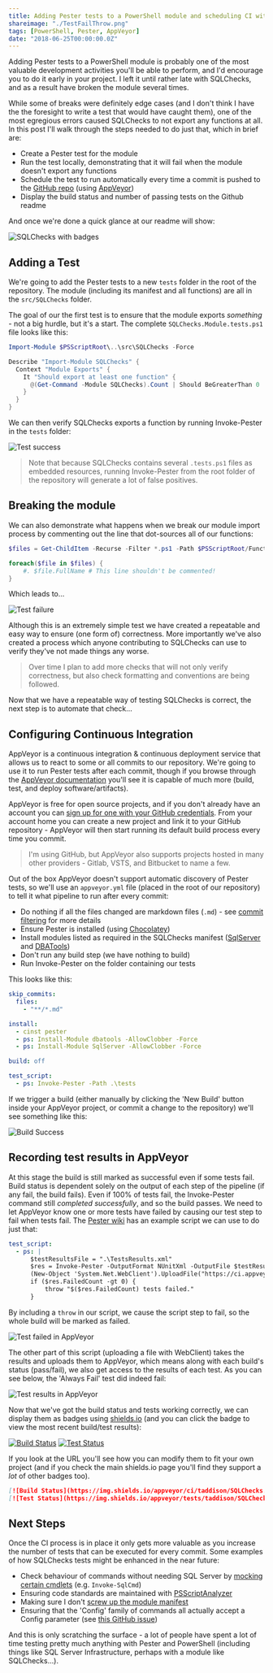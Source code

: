 ```yaml
---
title: Adding Pester tests to a PowerShell module and scheduling CI with AppVeyor
shareimage: "./TestFailThrow.png"
tags: [PowerShell, Pester, AppVeyor]
date: "2018-06-25T00:00:00.0Z"
---
```


Adding Pester tests to a PowerShell module is probably one of the most valuable development activities you'll be able to perform, and I'd encourage you to do it early in your project. I left it until rather late with SQLChecks, and as a result have broken the module several times.

While some of breaks were definitely edge cases (and I don't think I have the the foresight to write a test that would have caught them), one of the most egregious errors caused SQLChecks to not export any functions at all. In this post I'll walk through the steps needed to do just that, which in brief are:

- Create a Pester test for the module
- Run the test locally, demonstrating that it will fail when the module doesn't export any functions
- Schedule the test to run automatically every time a commit is pushed to the [GitHub repo](###) (using [AppVeyor](##))
- Display the build status and number of passing tests on the Github readme

And once we're done a quick glance at our readme will show:

![SQLChecks with badges](/assets/2018/2018-06-25/SQLChecksGithubBadges.png)

<!--more-->

## Adding a Test

We're going to add the Pester tests to a new `tests` folder in the root of the repository. The module (including its manifest and all functions) are all in the `src/SQLChecks` folder.

The goal of our the first test is to ensure that the module exports _something_ - not a big hurdle, but it's a start. The complete `SQLChecks.Module.tests.ps1` file looks like this:

```powershell
Import-Module $PSScriptRoot\..\src\SQLChecks -Force

Describe "Import-Module SQLChecks" {
  Context "Module Exports" {
    It "Should export at least one function" {
      @(Get-Command -Module SQLChecks).Count | Should BeGreaterThan 0
    }
  }
}
```

We can then verify SQLChecks exports a function by running Invoke-Pester in the `tests` folder:

![Test success](/assets/2018/2018-06-25/InvokePesterSuccess.png)

> Note that because SQLChecks contains several `.tests.ps1` files as embedded resources, running Invoke-Pester from the root folder of the repository will generate a lot of false positives.

## Breaking the module

We can also demonstrate what happens when we break our module import process by commenting out the line that dot-sources all of our functions:

```powershell
$files = Get-ChildItem -Recurse -Filter *.ps1 -Path $PSScriptRoot/Functions

foreach($file in $files) {
    #. $file.FullName # This line shouldn't be commented!
}
```

Which leads to...

![Test failure](/assets/2018/2018-06-25/InvokePesterFailure.png)

Although this is an extremely simple test we have created a repeatable and easy way to ensure (one form of) correctness. More importantly we've also created a process which anyone contributing to SQLChecks can use to verify they've not made things any worse.

> Over time I plan to add more checks that will not only verify correctness, but also check formatting and conventions are being followed.

Now that we have a repeatable way of testing SQLChecks is correct, the next step is to automate that check...

## Configuring Continuous Integration

AppVeyor is a continuous integration & continuous deployment service that allows us to react to some or all commits to our repository. We're going to use it to run Pester tests after each commit, though if you browse through the [AppVeyor documentation](https://www.appveyor.com/docs/) you'll see it is capable of much more (build, test, and deploy software/artifacts).

AppVeyor is free for open source projects, and if you don't already have an account you can [sign up for one with your GitHub credentials](https://ci.appveyor.com/signup/free). From your account home you can create a new project and link it to your GitHub repository - AppVeyor will then start running its default build process every time you commit.

> I'm using GitHub, but AppVeyor also supports projects hosted in many other providers - Gitlab, VSTS, and Bitbucket to name a few.

Out of the box AppVeyor doesn't support automatic discovery of Pester tests, so we'll use an `appveyor.yml` file (placed in the root of our repository) to tell it what pipeline to run after every commit:

- Do nothing if all the files changed are markdown files (`.md`) - see [commit filtering](https://www.appveyor.com/docs/how-to/filtering-commits/) for more details
- Ensure Pester is installed (using [Chocolatey](https://chocolatey.org/))
- Install modules listed as required in the SQLChecks manifest ([SqlServer](https://docs.microsoft.com/en-us/sql/powershell/download-sql-server-ps-module) and [DBATools](https://dbatools.io/))
- Don't run any build step (we have nothing to build)
- Run Invoke-Pester on the folder containing our tests

This looks like this:

```yml
skip_commits:
  files:
    - "**/*.md"

install:
  - cinst pester
  - ps: Install-Module dbatools -AllowClobber -Force
  - ps: Install-Module SqlServer -AllowClobber -Force

build: off

test_script:
  - ps: Invoke-Pester -Path .\tests
```

If we trigger a build (either manually by clicking the 'New Build' button inside your AppVeyor project, or commit a change to the repository) we'll see something like this:

![Build Success](/assets/2018/2018-06-25/BuildSuccess.png)

## Recording test results in AppVeyor

At this stage the build is still marked as successful even if some tests fail. Build status is dependent solely on the output of each step of the pipeline (if any fail, the build fails). Even if 100% of tests fail, the Invoke-Pester command still _completed successfully_, and so the build passes. We need to let AppVeyor know one or more tests have failed by causing our test step to fail when tests fail. The [Pester wiki](<https://github.com/pester/Pester/wiki/Showing-Test-Results-in-CI-(TeamCity,-AppVeyor)>) has an example script we can use to do just that:

```yml
test_script:
  - ps: |
      $testResultsFile = ".\TestsResults.xml"
      $res = Invoke-Pester -OutputFormat NUnitXml -OutputFile $testResultsFile -PassThru
      (New-Object 'System.Net.WebClient').UploadFile("https://ci.appveyor.com/api/testresults/nunit/$($env:APPVEYOR_JOB_ID)", (Resolve-Path $testResultsFile))
      if ($res.FailedCount -gt 0) { 
          throw "$($res.FailedCount) tests failed."
      }
```

By including a `throw` in our script, we cause the script step to fail, so the whole build will be marked as failed.

![Test failed in AppVeyor](/assets/2018/2018-06-25/TestFailThrow.png)

The other part of this script (uploading a file with WebClient) takes the results and uploads them to AppVeyor, which means along with each build's status (pass/fail), we also get access to the results of each test. As you can see below, the 'Always Fail' test did indeed fail:

![Test results in AppVeyor](/assets/2018/2018-06-25/AlwaysFailInAppVeyor.png)

Now that we've got the build status and tests working correctly, we can display them as badges using [shields.io](https://shields.io/) (and you can click the badge to view the most recent build/test results):

[![Build Status](https://img.shields.io/appveyor/ci/taddison/SQLChecks.svg)](https://ci.appveyor.com/project/taddison/sqlchecks)
[![Test Status](https://img.shields.io/appveyor/tests/taddison/SQLChecks.svg)](https://ci.appveyor.com/project/taddison/sqlchecks/build/tests)

If you look at the URL you'll see how you can modify them to fit your own project (and if you check the main shields.io page you'll find they support a _lot_ of other badges too).

```markdown
[![Build Status](https://img.shields.io/appveyor/ci/taddison/SQLChecks.svg)](https://ci.appveyor.com/project/taddison/sqlchecks)
[![Test Status](https://img.shields.io/appveyor/tests/taddison/SQLChecks.svg)](https://ci.appveyor.com/project/taddison/sqlchecks/build/tests)
```

## Next Steps

Once the CI process is in place it only gets more valuable as you increase the number of tests that can be executed for every commit. Some examples of how SQLChecks tests might be enhanced in the near future:

- Check behaviour of commands without needing SQL Server by [mocking certain cmdlets](https://github.com/pester/Pester/wiki/Mocking-with-Pester) (e.g. `Invoke-SqlCmd`)
- Ensuring code standards are maintained with [PSScriptAnalyzer](https://blog.kilasuit.org/2016/03/29/invoking-psscriptanalyzer-in-pester-tests-for-each-rule/)
- Making sure I don't [screw up the module manifest](https://mattmcnabb.github.io/pester-testing-your-module-manifest)
- Ensuring that the 'Config' family of commands all actually accept a Config parameter (see [this GitHub issue](https://github.com/taddison/SQLChecks/issues/16))

And this is only scratching the surface - a lot of people have spent a lot of time testing pretty much anything with Pester and PowerShell (including things like SQL Server Infrastructure, perhaps with a module like SQLChecks...).
